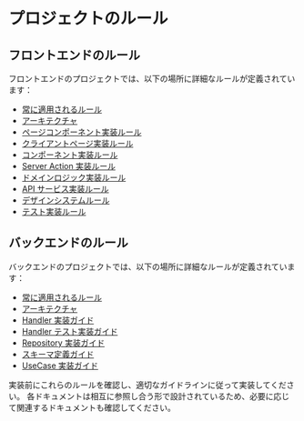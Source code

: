 # プロジェクトのルール

## フロントエンドのルール

フロントエンドのプロジェクトでは、以下の場所に詳細なルールが定義されています：

- [常に適用されるルール](docs/rules/frontend/always-applied-rules.md)
- [アーキテクチャ](docs/rules/frontend/architecture.md)
- [ページコンポーネント実装ルール](docs/rules/frontend/app-router.md)
- [クライアントページ実装ルール](docs/rules/frontend/client-page.md)
- [コンポーネント実装ルール](docs/rules/frontend/component.md)
- [Server Action 実装ルール](docs/rules/frontend/server-action.md)
- [ドメインロジック実装ルール](docs/rules/frontend/domain-logic.md)
- [API サービス実装ルール](docs/rules/frontend/core-service.md)
- [デザインシステムルール](docs/rules/frontend/design.md)
- [テスト実装ルール](docs/rules/frontend/test.md)

## バックエンドのルール

バックエンドのプロジェクトでは、以下の場所に詳細なルールが定義されています：

- [常に適用されるルール](docs/rules/server/always-applied-rules.md)
- [アーキテクチャ](docs/rules/server/architecture.md)
- [Handler 実装ガイド](docs/rules/server/handler.md)
- [Handler テスト実装ガイド](docs/rules/server/handler-test.md)
- [Repository 実装ガイド](docs/rules/server/repository.md)
- [スキーマ定義ガイド](docs/rules/server/schema.md)
- [UseCase 実装ガイド](docs/rules/server/use-case.md)

実装前にこれらのルールを確認し、適切なガイドラインに従って実装してください。
各ドキュメントは相互に参照し合う形で設計されているため、必要に応じて関連するドキュメントも確認してください。
